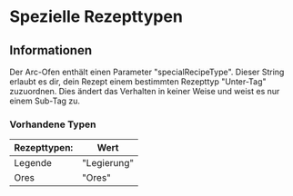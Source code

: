 # Spezielle Rezepttypen

## Informationen

Der Arc-Ofen enthält einen Parameter "specialRecipeType". Dieser String erlaubt es dir, dein Rezept einem bestimmten Rezepttyp "Unter-Tag" zuzuordnen. Dies ändert das Verhalten in keiner Weise und weist es nur einem Sub-Tag zu.

### Vorhandene Typen

| Rezepttypen: | Wert        |
| ------------ | ----------- |
| Legende      | "Legierung" |
| Ores         | "Ores"      |